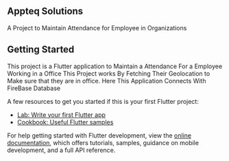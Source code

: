 ## Appteq Solutions

A Project to Maintain Attendance for Employee in Organizations

## Getting Started

This project is a Flutter application to Maintain a Attendance For a Employee Working in a Office 
This Project works By Fetching Their Geolocation to Make sure that they are in office.
Here This Application Connects With FireBase Database

A few resources to get you started if this is your first Flutter project:

- [Lab: Write your first Flutter app](https://docs.flutter.dev/get-started/codelab)
- [Cookbook: Useful Flutter samples](https://docs.flutter.dev/cookbook)

For help getting started with Flutter development, view the
[online documentation](https://docs.flutter.dev/), which offers tutorials,
samples, guidance on mobile development, and a full API reference.

